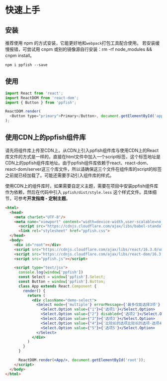 # 快速上手

## 安装
推荐使用 npm 的方式安装，它能更好地和`webpack`打包工具配合使用。
若安装缓慢报错，可尝试用 cnpm 或别的镜像源自行安装：rm -rf node_modules && cnpm install。

```shell
npm i ppfish --save
```

## 使用

```js
import React from 'react';
import ReactDOM from 'react-dom';
import { Button } from 'ppfish';

ReactDOM.render(
  <Button type="primary">Primary</Button>, document.getElementById('app')
);

```

## 使用CDN上的ppfish组件库

请先将组件库上传至CDN上。从CDN上引入ppfish组件库与使用CDN上的React库文件的方式是一样的，直接在html文件中加入一个script标签，这个标签地址是CDN上的ppfish组件库地址。由于ppfish组件库依赖于react、react-dom、react-dom/server这三个库文件，所以请确保这三个文件在组件库的script的标签之前就已经加载了。可能还需要手动引入组件库的样式。

使用CDN上的组件库时，如果需要自定义主题，需要在项目中安装ppfish组件库作为依赖，然后在代码中引入 `ppfish/dist/style.less` 这个样式文件。具体细节，可参考**开发指南 - 定制主题**。
```html
<html>
  <head>
    <meta charSet="UTF-8"/>
    <meta name="viewport" content="width=device-width,user-scalable=no,initial-scale=1,maximum-scale=1,minimum-scale=1">
      <script src="https://cdnjs.cloudflare.com/ajax/libs/babel-standalone/6.26.0/babel.min.js"></script>
      <link rel="stylesheet" href="ppfish.css">
  </head>
  <body>
    <div id="root"></div>
    <script src="https://cdnjs.cloudflare.com/ajax/libs/react/16.3.0/umd/react.production.min.js"></script> 
    <script src="https://cdnjs.cloudflare.com/ajax/libs/react-dom/16.3.0/umd/react-dom.production.min.js"></script>
    <script src="ppfish.js"></script>

    <script type="text/jsx">
      console.log(window['ppfish'])
      const Select = window['ppfish'].Select;
      const Button = window['ppfish'].Button;
      class App extends React.Component {
        render() {
          return (
            <div className="demo-select">
              <Select mode={'multiple'} errorMessage={'最多仅能选择3项'} labelClear maxCount={3} style={{width: 300, margin: 10}} showSelectAll>
                <Select.Option value={"1"}>{'选项1'}</Select.Option>
                <Select.Option value={"2"} disabled>{'选项2'}</Select.Option>
                <Select.Option value={"3"}>{'选项3'}</Select.Option>
                <Select.Option value={"4"}>{'比较长的选项比较长的选项-选项4'}</Select.Option>
                <Select.Option value={"5"}>{'选项5'}</Select.Option>
              </Select>
            </div>
          )
        }
      }

      ReactDOM.render(<App/>, document.getElementById('root'));
    </script>
  </body>
</html>
```
